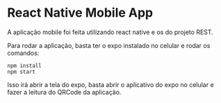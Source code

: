 # React Native Mobile App

A aplicação mobile foi feita utilizando react native e os do projeto REST.

Para rodar a aplicação, basta ter o expo instalado no celular e rodar os comandos:

```
npm install
npm start
```

Isso irá abrir a tela do expo, basta abrir o aplicativo do expo no celular e fazer a leitura do QRCode da aplicação.